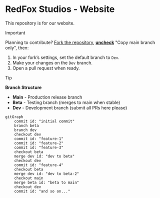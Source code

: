 # RedFox Studios - Website

This repository is for our website.

> [!IMPORTANT]
> Planning to contribute? [Fork the repository](https://github.com/redfox-studios/redfox-studios/fork), 	<ins>**uncheck**</ins> "Copy main branch only", then:
> 1. In your fork’s settings, set the default branch to `Dev`.
> 2. Make your changes on the `Dev` branch.
> 3. Open a pull request when ready.

> [!TIP]
> **Branch Structure**
>
> - **Main** - Production release branch
> - **Beta** - Testing branch (merges to main when stable)
> - **Dev** - Development branch (submit all PRs here please)

```mermaid
gitGraph
    commit id: "initial commit"
    branch beta
    branch dev
    checkout dev
    commit id: "feature-1"
    commit id: "feature-2"
    commit id: "feature-3"
    checkout beta
    merge dev id: "dev to beta"
    checkout dev
    commit id: "feature-4"
    checkout beta
    merge dev id: "dev to beta-2"
    checkout main
    merge beta id: "beta to main"
    checkout dev
    commit id: "and so on..."
```
